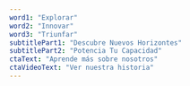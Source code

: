 ```yaml
---
word1: "Explorar"
word2: "Innovar"
word3: "Triunfar"
subtitlePart1: "Descubre Nuevos Horizontes"
subtitlePart2: "Potencia Tu Capacidad"
ctaText: "Aprende más sobre nosotros"
ctaVideoText: "Ver nuestra historia"
---
```

